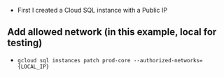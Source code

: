 - First I created a Cloud SQL instance with a Public IP

## Add allowed network (in this example, local for testing)

- `gcloud sql instances patch prod-core --authorized-networks={LOCAL_IP}`
